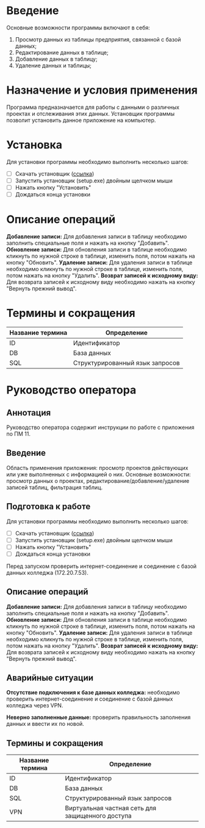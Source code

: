# Введение

Основные возможности программы включают в себя: 
1) Просмотр данных из таблицы предприятия, связанной с базой данных;
2) Редактирование данных в таблице;
3) Добавление данных в таблицу;
4) Удаление данных и таблицы;

# Назначение и условия применения

Программа предназначается для работы с данными о различных проектах и отслеживания этих данных. Установщик программы позволит установить данное приложение на компьютер.

# Установка

Для установки программы необходимо выполнить несколько шагов:

 - [ ] Скачать установщик ([ссылка](https://disk.yandex.com/d/m8-8Vq5Ey1dchg))
 - [ ] Запустить установщик (setup.exe) двойным щелчком мыши
 - [ ] Нажать кнопку "Установить"
 - [ ] Дождаться конца установки

# Описание операций

**Добавление записи:**
Для добавления записи в таблицу необходимо заполнить специальные поля и нажать на кнопку "Добавить".
**Обновление записи:**
Для обновления записи в таблице необходимо кликнуть по нужной строке в таблице, изменить поля, потом нажать на кнопку "Обновить".
**Удаление записи:**
Для удаления записи в таблице необходимо кликнуть по нужной строке в таблице, изменить поля, потом нажать на кнопку "Удалить".
**Возврат записей к исходному виду:**
Для возврата записей к исходному виду необходимо нажать на кнопку "Вернуть прежний вывод".

# Термины и сокращения



|Название термина| Определение                |
|----------------|-------------------------------|
|ID     | Идентификатор          |
|DB          |База данных           |
|SQL          |Структурированный язык запросов|

# Руководство оператора

## Аннотация
Руководство оператора содержит инструкции по работе с приложения по ПМ 11.

## Введение
Область применения приложения: просмотр проектов действующих или уже выполненных с информацией о них.
Основные возможности: просмотр данных о проектах, редактирование/добавление/удаление записей таблиц, фильтрация таблиц.

## Подготовка к работе
Для установки программы необходимо выполнить несколько шагов:

 - [ ] Скачать установщик ([ссылка](https://disk.yandex.com/d/m8-8Vq5Ey1dchg))
 - [ ] Запустить установщик (setup.exe) двойным щелчком мыши
 - [ ] Нажать кнопку "Установить"
 - [ ] Дождаться конца установки

Перед запуском проверить интернет-соединение и соединение с базой данных колледжа (172.20.7.53).

## Описание операций
**Добавление записи:**
Для добавления записи в таблицу необходимо заполнить специальные поля и нажать на кнопку "Добавить".
**Обновление записи:**
Для обновления записи в таблице необходимо кликнуть по нужной строке в таблице, изменить поля, потом нажать на кнопку "Обновить".
**Удаление записи:**
Для удаления записи в таблице необходимо кликнуть по нужной строке в таблице, изменить поля, потом нажать на кнопку "Удалить".
**Возврат записей к исходному виду:**
Для возврата записей к исходному виду необходимо нажать на кнопку "Вернуть прежний вывод".

## Аварийные ситуации
**Отсутствие подключения к базе данных колледжа:** необходимо проверить интернет-соединение и соединение с базой данных колледжа через VPN.

**Неверно заполненные данные:** проверить правильность заполнения данных и ввести их по новой.

## Термины и сокращения

|Название термина| Определение                |
|----------------|-------------------------------|
|ID     | Идентификатор          |
|DB          |База данных           |
|SQL          |Структурированный язык запросов|
|VPN        |Виртуальная частная сеть для защищенного доступа|
